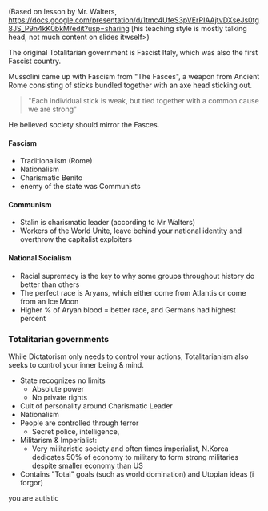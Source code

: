 (Based on lesson by Mr. Walters, https://docs.google.com/presentation/d/1tmc4UfeS3pVErPIAAjtvDXseJs0tg8JS_P9n4kK0bkM/edit?usp=sharing [his teaching style is mostly talking head, not much content on slides itwself>)

The original Totalitarian government is Fascist Italy, which was also the first Fascist country.

Mussolini came up with Fascism from "The Fasces", a weapon from Ancient Rome consisting of sticks bundled together with an axe head sticking out.
> "Each individual stick is weak, but tied together with a common cause we are strong"

He believed society should mirror the Fasces.

#### Fascism
- Traditionalism (Rome)
- Nationalism
- Charismatic Benito
- enemy of the state was Communists

#### Communism
- Stalin is charismatic leader (according to Mr Walters)
- Workers of the World Unite, leave behind your national identity and overthrow the capitalist exploiters

#### National Socialism
- Racial supremacy is the key to why some groups throughout history do better than others
- The perfect race is Aryans, which either come from Atlantis or come from an Ice Moon
- Higher % of Aryan blood = better race, and Germans had highest percent

### Totalitarian governments
While Dictatorism only needs to control your actions, Totalitarianism also seeks to control your inner being & mind.
- State recognizes no limits
  - Absolute power
  - No private rights
- Cult of personality around Charismatic Leader
- Nationalism
- People are controlled through terror
  - Secret police, intelligence,
- Militarism & Imperialist:
  - Very militaristic society and often times imperialist, N.Korea dedicates 50% of economy to military to form strong militaries despite smaller economy than US
- Contains "Total" goals (such as world domination) and Utopian ideas (i forgor)

you are autistic
